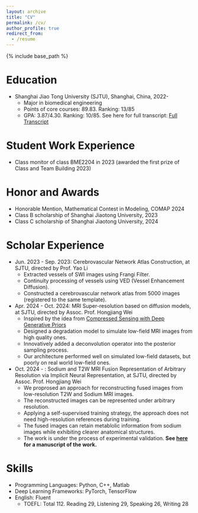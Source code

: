 ```yaml
---
layout: archive
title: "CV"
permalink: /cv/
author_profile: true
redirect_from:
  - /resume
---
```


{% include base_path %}

Education
======
* Shanghai Jiao Tong University (SJTU), Shanghai, China, 2022-
  * Major in biomedical engineering
  * Points of core courses: 89.83. Ranking: 13/85
  * GPA: 3.87/4.30. Ranking: 10/85. See here for full transcript: [Full Transcript](../assets/Transcript_Eng.pdf)


Student Work Experience
=====
* Class monitor of class BME2204 in 2023 (awarded the first prize of Class and Team Building 2023)


Honor and Awards
=====
* Honorable Mention, Mathematical Contest in Modeling, COMAP 2024
* Class B scholarship of Shanghai Jiaotong University, 2023
* Class C scholarship of Shanghai Jiaotong University, 2024

Scholar Experience
=====
* Jun. 2023 - Sep. 2023: Cerebrovascular Network Atlas Construction, at SJTU, directed by Prof. Yao Li
  * Extracted vessels of SWI images using Frangi Filter.
  * Continuity processing of vessels using VED (Vessel Enhancement Diffusion).
  * Constructed a cerebrovascular network atlas from 5000 images (registered to the same template).
* Apr. 2024 - Oct. 2024: MRI Super-resolution based on diffusion models, at SJTU, directed by Assoc. Prof. Hongjiang Wei
  * Inspired by the idea from [Compressed Sensing with Deep Generative Priors](https://arxiv.org/abs/2108.01368)
  * Designed a degradation model to simulate low-field MRI images from high quality ones.
  * Innovatively added a deconvolution operator into the posterior sampling process.
  * Our architecture performed well on simulated low-field datasets, but poorly on real world low-field ones.
* Oct. 2024 - : Sodium and T2W MRI Fusion Representation of Arbitrary Resolution via Implicit Neural Representation, at SJTU, directed by Assoc. Prof. Hongjiang Wei
  * We proprosed an approach for reconstructing fused images from low-resolution T2W and Sodium MRI images.
  * The reconstructed images can be represented under arbitrary resolution.
  * Applying a self-supervised training strategy, the approach does not need high-resolution references during training.
  * The fused images can retain metablolic information from sodium images while exhibiting clearer anatomical structures.
  * The work is under the process of experimental validation. **See [here](../assets/Sodium_and_T2_MRI_Representation_of_Arbitrary_Resolution_via_Implicit_Neural_Representation.pdf) for a manuscript of the work.**

Skills
======
* Programming Languages: Python, C++, Matlab
* Deep Learning Frameworks: PyTorch, TensorFlow
* English: Fluent
  * TOEFL: Total 112. Reading 29, Listening 29, Speaking 26, Writing 28

